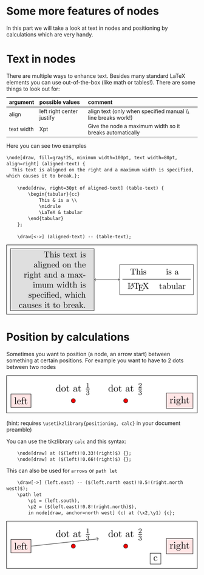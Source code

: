 # Some more features of nodes

In this part we will take a look at text in nodes and positioning by calculations which are very handy.

# Text in nodes

There are multiple ways to enhance text. Besides many standard LaTeX elements you can use
out-of-the-box (like math or tables!). There are some things to look out for:

| argument | possible values | comment |
|:---------|:----------------|:--------|
| align    | left right center justify | align text (only when specified manual \\\\ line breaks work!) |
| text width | Xpt | Give the node a maximum width so it breaks automatically |

Here you can see two examples

```
\node[draw, fill=gray!25, minimum width=100pt, text width=80pt, align=right] (aligned-text) {
  This text is aligned on the right and a maximum width is specified, which causes it to break.};

    \node[draw, right=30pt of aligned-text] (table-text) {
        \begin{tabular}{cc}
            This & is a \\
            \midrule
            \LaTeX & tabular
        \end{tabular}
    };

    \draw[<->] (aligned-text) -- (table-text);
```

![nodes](../../src/01_more_about_nodes/text-align.svg)


# Position by calculations

Sometimes you want to position (a node, an arrow start) between something at certain positions.
For example you want to have to 2 dots between two nodes

<img src="../../src/01_more_about_nodes/position-between.svg" height="100">

(hint: requires `\usetikzlibrary{positioning, calc}` in your document preamble)

You can use the tikzlibrary `calc` and this syntax:

```
    \node[draw] at ($(left)!0.33!(right)$) {};
    \node[draw] at ($(left)!0.66!(right)$) {};
```

This can also be used for `arrows` or `path let`

```
    \draw[->] (left.east) -- ($(left.north east)!0.5!(right.north west)$);
    \path let                          
        \p1 = (left.south),  
        \p2 = ($(left.east)!0.8!(right.north)$),     
        in node[draw, anchor=north west] (c) at (\x2,\y1) {c}; 
```

<img src="../../src/01_more_about_nodes/position-calc_showcase.svg" height="126">